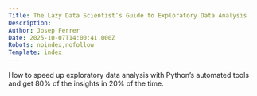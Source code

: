 ```yaml
---
Title: The Lazy Data Scientist’s Guide to Exploratory Data Analysis
Description: 
Author: Josep Ferrer
Date: 2025-10-07T14:00:41.000Z
Robots: noindex,nofollow
Template: index
---
```

How to speed up exploratory data analysis with Python’s automated tools and get 80% of the insights in 20% of the time.